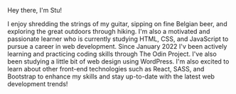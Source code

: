 Hey there, I'm Stu! 

I enjoy shredding the strings of my guitar, sipping on fine Belgian beer, and exploring the great outdoors through hiking. I'm also a motivated and passionate learner who is currently studying HTML, CSS, and JavaScript to pursue a career in web development. Since January 2022 I'v been actively learning and practicing coding skills through The Odin Project. I've also been studying a little bit of web design using WordPress. I'm also excited to learn about other front-end technologies such as React, SASS, and Bootstrap to enhance my skills and stay up-to-date with the latest web development trends!
